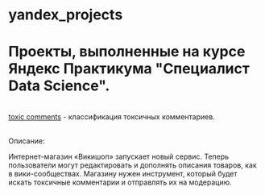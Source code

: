 # yandex_projects
<h1>Проекты, выполненные на курсе Яндекс Практикума "Специалист Data Science".</h1>
<br><a href='toxic_comm.ipynb'>toxic comments</a> - классификация токсичных комментариев.
<p><br>Описание:</br>
  <p>Интернет-магазин «Викишоп» запускает новый сервис. Теперь пользователи могут редактировать и дополнять описания товаров, как в вики-сообществах. Магазину нужен инструмент, который будет искать токсичные комментарии и отправлять их на модерацию.</p>
</p>
